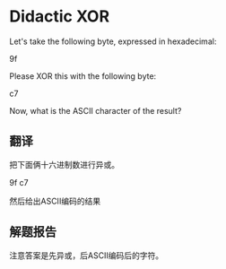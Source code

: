 # Didactic XOR

Let's take the following byte, expressed in hexadecimal:

9f

Please XOR this with the following byte:

c7

Now, what is the ASCII character of the result?

## 翻译

把下面俩十六进制数进行异或。

9f c7

然后给出ASCII编码的结果

## 解题报告

注意答案是先异或，后ASCII编码后的字符。
